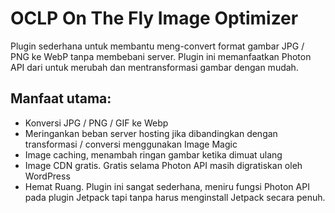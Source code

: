 # OCLP On The Fly Image Optimizer

Plugin sederhana untuk membantu meng-convert format gambar JPG / PNG ke WebP tanpa membebani server.  Plugin ini memanfaatkan Photon API dari untuk merubah dan mentransformasi gambar dengan mudah.

## Manfaat utama:

- Konversi JPG / PNG / GIF ke Webp
- Meringankan beban server hosting jika dibandingkan dengan transformasi / conversi menggunakan Image Magic
- Image caching, menambah ringan gambar ketika dimuat ulang
- Image CDN gratis.  Gratis selama Photon API masih digratiskan oleh WordPress
- Hemat Ruang. Plugin ini sangat sederhana, meniru fungsi Photon API pada plugin Jetpack tapi tanpa harus menginstall Jetpack secara penuh.